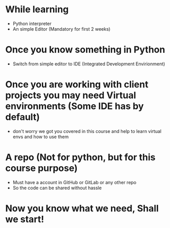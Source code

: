 # While learning
- Python interpreter 
- An simple Editor (Mandatory for first 2 weeks)

# Once you know something in Python
- Switch from simple editor to IDE (Integrated Development Envirionment)

# Once you are working with client projects you may need Virtual environments (Some IDE has by default)
- don't worry we got you covered in this course and help to learn virtual envs and how to use them 


# A repo (Not for python, but for this course purpose)
- Must have a account in GitHub or GitLab or any other repo 
- So the code can be shared without hassle

# Now you know what we need, Shall we start!

